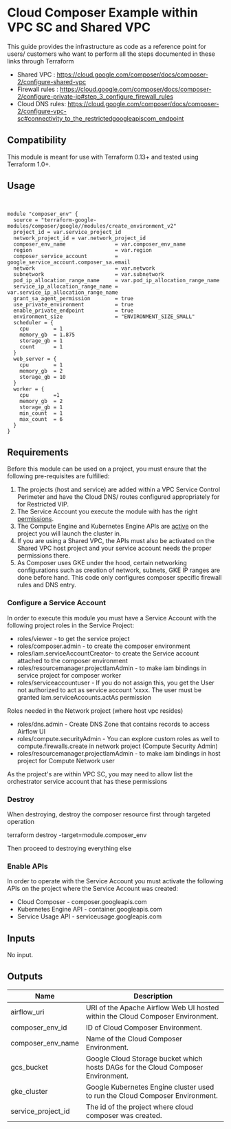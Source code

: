 # Cloud Composer Example within VPC SC and Shared VPC

This guide provides the infrastructure as code as a reference point for users/ customers
who want to perform all the steps documented in these links through Terraform
- Shared VPC : https://cloud.google.com/composer/docs/composer-2/configure-shared-vpc
- Firewall rules : https://cloud.google.com/composer/docs/composer-2/configure-private-ip#step_3_configure_firewall_rules
- Cloud DNS rules: https://cloud.google.com/composer/docs/composer-2/configure-vpc-sc#connectivity_to_the_restrictedgoogleapiscom_endpoint

## Compatibility

This module is meant for use with Terraform 0.13+ and tested using Terraform 1.0+.

## Usage


```hcl


module "composer_env" {
  source = "terraform-google-modules/composer/google//modules/create_environment_v2"
  project_id = var.service_project_id
  network_project_id = var.network_project_id
  composer_env_name                = var.composer_env_name
  region                           = var.region
  composer_service_account         = google_service_account.composer_sa.email
  network                          = var.network
  subnetwork                       = var.subnetwork
  pod_ip_allocation_range_name     = var.pod_ip_allocation_range_name
  service_ip_allocation_range_name = var.service_ip_allocation_range_name
  grant_sa_agent_permission        = true
  use_private_environment          = true
  enable_private_endpoint          = true
  environment_size                 = "ENVIRONMENT_SIZE_SMALL"
  scheduler = {
    cpu        = 1
    memory_gb  = 1.875
    storage_gb = 1
    count      = 1
  }
  web_server = {
    cpu        = 1
    memory_gb  = 2
    storage_gb = 10
  }
  worker = {
    cpu        =1
    memory_gb  = 2
    storage_gb = 1
    min_count  = 1
    max_count  = 6
  }
}

```


## Requirements

Before this module can be used on a project, you must ensure that the following pre-requisites are fulfilled:

1. The projects (host and service) are added within a VPC Service Control Perimeter and have the Cloud DNS/ routes configured appropriately for for Restricted VIP.
2. The Service Account you execute the module with has the right [permissions](#configure-a-service-account).
3. The Compute Engine and Kubernetes Engine APIs are [active](#enable-apis) on the project you will launch the cluster in.
4. If you are using a Shared VPC, the APIs must also be activated on the Shared VPC host project and your service account needs the proper permissions there.
5. As Composer uses GKE under the hood, certain networking configurations such as creation of network, subnets, GKE IP ranges are done before hand. This code only configures composer specific firewall rules and DNS entry.



### Configure a Service Account
In order to execute this module you must have a Service Account with the
following project roles in the Service Project:
- roles/viewer - to get the service project
- roles/composer.admin - to create the composer environment
- roles/iam.serviceAccountCreator- to create the Service account attached to the composer environment
- roles/resourcemanager.projectIamAdmin - to make iam bindings in service project for composer worker
- roles/serviceaccountuser - If you do not assign this, you get the User not authorized to act as service account 'xxxx. The user must be granted iam.serviceAccounts.actAs permission

Roles needed in the Network project (where host vpc resides)
- roles/dns.admin - Create DNS Zone that contains records to access Airflow UI
- roles/compute.securityAdmin - You can explore custom roles as well to compute.firewalls.create in network project (Compute Security Admin)
- roles/resourcemanager.projectIamAdmin - to make iam bindings in host project for Compute Network user

As the project's are within VPC SC, you may need to allow list the orchestrator service account that has these permissions
### Destroy
When destroying, destroy the composer resource first through targeted operation

terraform destroy -target=module.composer_env

Then proceed to destroying everything else
### Enable APIs
In order to operate with the Service Account you must activate the following APIs on the project where the Service Account was created:

- Cloud Composer - composer.googleapis.com
- Kubernetes Engine API - container.googleapis.com
- Service Usage API - serviceusage.googleapis.com

<!-- BEGINNING OF PRE-COMMIT-TERRAFORM DOCS HOOK -->
## Inputs

No input.

## Outputs

| Name | Description |
|------|-------------|
| airflow\_uri | URI of the Apache Airflow Web UI hosted within the Cloud Composer Environment. |
| composer\_env\_id | ID of Cloud Composer Environment. |
| composer\_env\_name | Name of the Cloud Composer Environment. |
| gcs\_bucket | Google Cloud Storage bucket which hosts DAGs for the Cloud Composer Environment. |
| gke\_cluster | Google Kubernetes Engine cluster used to run the Cloud Composer Environment. |
| service\_project\_id | The id of the project where cloud composer was created. |

<!-- END OF PRE-COMMIT-TERRAFORM DOCS HOOK -->
